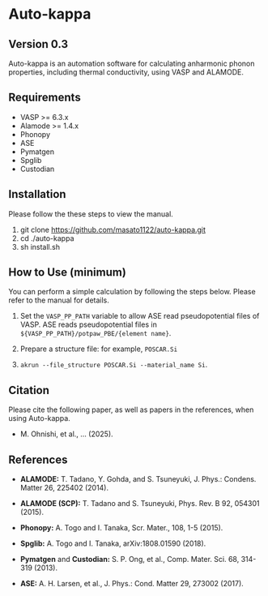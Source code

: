 Auto-kappa
============

Version 0.3
---------------

Auto-kappa is an automation software for calculating anharmonic phonon properties, 
including thermal conductivity, using VASP and ALAMODE.

Requirements
-------------

* VASP >= 6.3.x
* Alamode >= 1.4.x
* Phonopy
* ASE
* Pymatgen
* Spglib
* Custodian

Installation
-------------

Please follow the these steps to view the manual.

1. git clone https://github.com/masato1122/auto-kappa.git
2. cd ./auto-kappa
3. sh install.sh

How to Use (minimum)
---------------------

You can perform a simple calculation by following the steps below. 
Please refer to the manual for details.

1. Set the ``VASP_PP_PATH`` variable to allow ASE read pseudopotential files of VASP.
ASE reads pseudopotential files in ``${VASP_PP_PATH}/potpaw_PBE/{element name}``.

2. Prepare a structure file: for example, ``POSCAR.Si``
3. ``akrun --file_structure POSCAR.Si --material_name Si``.

Citation
---------

Please cite the following paper, as well as papers in the references, when using Auto-kappa.

- M. Ohnishi, et al., ... (2025).

References
-----------

- **ALAMODE:** T. Tadano, Y. Gohda, and S. Tsuneyuki, J. Phys.: Condens. Matter 26, 225402 (2014).

- **ALAMODE (SCP):** T. Tadano and S. Tsuneyuki, Phys. Rev. B 92, 054301 (2015).

- **Phonopy:** A. Togo and I. Tanaka, Scr. Mater., 108, 1-5 (2015).

- **Spglib:** A. Togo and I. Tanaka, arXiv:1808.01590 (2018).

- **Pymatgen** and **Custodian:** S. P. Ong, et al., Comp. Mater. Sci. 68, 314-319 (2013).

- **ASE:** A. H. Larsen, et al., J. Phys.: Cond. Matter 29, 273002 (2017).

